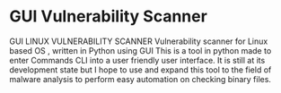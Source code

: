 # GUI Vulnerability Scanner
GUI LINUX VULNERABILITY SCANNER
Vulnerability scanner for Linux based OS , written in Python using GUI
This is a tool in python made to enter Commands CLI into a user friendly user interface.
It is still at its development state but I hope to use and expand this tool to the field of malware analysis to perform easy automation on checking binary files.
